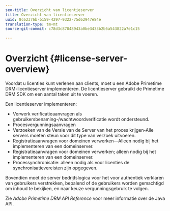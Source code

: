 ```yaml
---
seo-title: Overzicht van licentieserver
title: Overzicht van licentieserver
uuid: 8c62376b-b159-4297-9322-75d62947e84e
translation-type: tm+mt
source-git-commit: c78d3c87848943a0be3433b2b6a543822a7e1c15

---
```



# Overzicht {#license-server-overview}

Voordat u licenties kunt verlenen aan clients, moet u een Adobe Primetime DRM-licentieserver implementeren. De licentieserver gebruikt de Primetime DRM SDK om een aantal taken uit te voeren.

Een licentieserver implementeren:

* Verwerk verificatieaanvragen als gebruikersbenaming-/wachtwoordverificatie wordt ondersteund.
* Procesvergunningsaanvragen
* Verzoeken van de Versie van de Server van het proces krijgen-Alle servers moeten steun voor dit type van verzoek uitvoeren.
* Registratieaanvragen voor domeinen verwerken—Alleen nodig bij het implementeren van een domeinserver.
* Registratieaanvragen voor domeinen verwerken; alleen nodig bij het implementeren van een domeinserver.
* Processynchronisatie: alleen nodig als voor licenties de synchronisatievereisten zijn opgegeven.

Bovendien moet de server bedrijfslogica voor het voor authentiek verklaren van gebruikers verstrekken, bepalend of de gebruikers worden gemachtigd om inhoud te bekijken, en naar keuze vergunningsgebruik te volgen.

Zie *Adobe Primetime DRM API Reference* voor meer informatie over de Java API.
